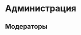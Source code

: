 
# Администрация

<CardGrid>
<Card style="width: 25rem; overflow: hidden" class="m-0">
    <template #header>
        <img alt="user header" src="/assets/info/admins/szarkan.png" />
    </template>
    <template #title>Всекотец Szarkan</template>
    <template #subtitle>Не дай бог вы назовёте как-то кроме как Серёжа...</template>
</Card>

<Card style="width: 25rem; overflow: hidden" class="m-0">
    <template #header>
        <img alt="user header" src="/assets/info/admins/charabell.png" />
    </template>
    <template #title>Всекотесса CharaBell</template>
    <template #subtitle>Иногда ворует у Серёжи компьютер и отвечает от его лица.</template>
</Card>
</CardGrid>


<Card style="width: 25rem; overflow: hidden" class="m-0">
    <template #header>
        <img alt="user header" src="/assets/info/admins/sm1lly.png" />
    </template>
    <template #title>Дизайнер и лоровед sm1lly</template>
    <template #subtitle>Вызывает улыбку! Пока его не назовут sm1llys...</template>
</Card>
</CardGrid>

## Модераторы

<Card style="width: 25rem; overflow: hidden" class="m-0">
    <template #header>
        <img alt="user header" src="https://cravatar.eu/avatar/nico4an/600.png" />
    </template>
    <template #title>nico4an</template>
</Card>
</CardGrid>

<CardGrid>
<Card style="width: 25rem; overflow: hidden" class="m-0">
    <template #header>
        <img alt="user header" src="https://cravatar.eu/avatar/ABUSER/600.png" />
    </template>
    <template #title>ABUSER</template>
</Card>
</CardGrid>